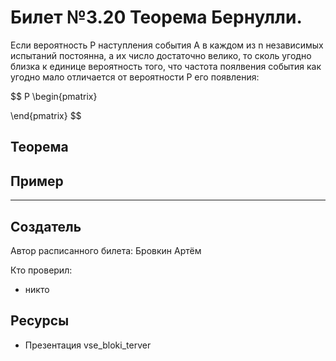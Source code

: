 # Билет №3.20 Теорема Бернулли.
Если вероятность P наступления события A в каждом из n независимых испытаний постоянна,
а их число достаточно велико, то сколь угодно близка к единице вероятность того, что частота
поялвения события как угодно мало отличается от вероятности P его появления:

$$
P 
  \begin{pmatrix}
  
  \end{pmatrix}
$$
## Теорема


## Пример


---
## Создатель

Автор расписанного билета: Бровкин Артём

Кто проверил:
- никто

## Ресурсы
- Презентация vse_bloki_terver

